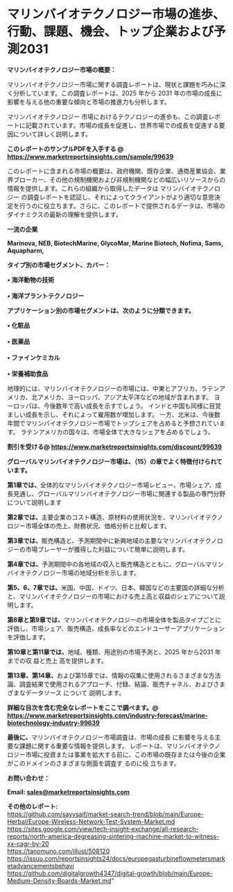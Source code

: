 # マリンバイオテクノロジー市場の進歩、行動、課題、機会、トップ企業および予測2031

<strong><b>マリンバイオテクノロジー市場の概要：</b></strong>

マリンバイオテクノロジー市場に関する調査レポートは、現状と課題を巧みに深く分析しています。この調査レポートは、2025 年から 2031 年の市場の成長に影響を与える他の重要な傾向と市場の推進力も分析します。

マリンバイオテクノロジー 市場におけるテクノロジーの進歩も、この調査レポートに記載されています。市場の成長を促進し、世界市場での成長を促進する要因について詳しく説明します。

<strong>このレポートのサンプルPDFを入手する @ <a href=https://www.marketreportsinsights.com/sample/99639>https://www.marketreportsinsights.com/sample/99639</a></strong>

このレポートに含まれる市場の概要は、政府機関、既存企業、通商産業協会、業界ブローカー、その他の規制機関および非規制機関などの幅広いリソースからの情報を提供します。これらの組織から取得したデータは マリンバイオテクノロジー の調査レポートを認証し、それによってクライアントがより適切な意思決定を行うのに役立ちます。さらに、このレポートで提供されるデータは、市場のダイナミクスの最新の理解を提供します。

<strong>一流の企業</strong>

<strong><b>Marinova, NEB, BiotechMarine, GlycoMar, Marine Biotech, Nofima, Sams, Aquapharm,</b></strong>

<strong><b>タイプ別の市場セグメント、カバー：</b></strong>

<strong>• 海洋動物の技術<br><br>• 海洋プラントテクノロジー</strong>

<strong><b>アプリケーション別の市場セグメントは、次のように分類できます。</b></strong>

<strong>• 化粧品<br><br>• 医薬品<br><br>• ファインケミカル<br><br>• 栄養補助食品</strong>

 地理的には、マリンバイオテクノロジーの市場には、中東とアフリカ、ラテンアメリカ、北アメリカ、ヨーロッパ、アジア太平洋などの地域が含まれます。 ヨーロッパは、今後数年で高い成長を示すでしょう。 インドと中国も同様に目覚ましい成長を示し、それによって雇用数が増加します。 一方、北米は、今後数年間でマリンバイオテクノロジー市場でトップシェアを占めると予想されています。 ラテンアメリカの国々は、市場全体で大きなシェアを占めるでしょう。

<strong>割引を受ける@ <a href=https://www.marketreportsinsights.com/discount/99639>https://www.marketreportsinsights.com/discount/99639</a></strong>

<strong><b>グローバルマリンバイオテクノロジー市場は、（15）の章でよく特徴付けられています。</b></strong>

<strong><b>第</b></strong><strong><b>1章では、</b></strong>全体的なマリンバイオテクノロジー市場レビュー、市場シェア、成長見通し、グローバルマリンバイオテクノロジー市場に関連する製品の専門分野について説明します

<strong><b>第2章では、</b></strong>主要企業のコスト構造、原材料の使用状況を、マリンバイオテクノロジー市場全体の売上、財務状況、価格分析と比較します。

<strong><b>第3章では、</b></strong>販売構造と、予測期間中に新興地域の主要なマリンバイオテクノロジーの市場プレーヤーが獲得した利益について簡単に説明します。

<strong><b>第4章では、</b></strong>予測期間中の各地域の収入と販売構造とともに、グローバルマリンバイオテクノロジー市場の地域分析を示します。

<strong><b>第5、6、7章では、</b></strong>米国、中国、ドイツ、日本、韓国などの主要国の詳細な分析と、マリンバイオテクノロジーの市場における売上高と収益のシェアについて説明します。

<strong><b>第8章と第9章では、</b></strong>マリンバイオテクノロジーの市場全体を製品タイプごとに評価し、市場シェア、販売構造、成長率などのエンドユーザーアプリケーションを評価します。

<strong><b>第10章と第11章では、</b></strong>地域、種類、用途別の市場予測と、2025 年から2031 年までの収 益と売上 高を提供します。

<strong><b>第13章、第14章、</b></strong>および第15章では、情報の収集に使用されるさまざまな方法論、調査結果で使用されるアプローチ、付録、結論、販売チャネル、およびさまざまなデータソース について 説明します。

<strong>詳細な目次を含む完全なレポートをここで調べます。@ <a href=https://www.marketreportsinsights.com/industry-forecast/marine-biotechnology-industry-99639>https://www.marketreportsinsights.com/industry-forecast/marine-biotechnology-industry-99639</a></strong>

<strong><b>最後に、</b></strong>マリンバイオテクノロジー市場調査は、市場の成長 に影響を</a>与える主要な課題に関する重要な情報を提供します。 レポートは、マリンバイオテクノロジー市場に投資または事業を拡大する前に、この市場の既存または今後の企業がこのドメインのさまざまな側面を調査す るのに役 立ちます。

<strong><b>お問い合わせ：</b></strong>

<strong>Email: </strong><a href=mailto:sales@marketreportsinsights.com><strong>sales@marketreportsinsights.com</strong></a>

<strong>その他のレポート:</strong>
<br>
<a href=https://github.com/sayysaif/market-search-trend/blob/main/Europe-Herbal/Europe-Wireless-Network-Test-System-Market.md>https://github.com/sayysaif/market-search-trend/blob/main/Europe-Herbal/Europe-Wireless-Network-Test-System-Market.md</a>
<br>
<a href=https://sites.google.com/view/tech-insight-exchange/all-research-reports/north-america-degreasing-sintering-machine-market-to-witness-xx-cagr-by-20>https://sites.google.com/view/tech-insight-exchange/all-research-reports/north-america-degreasing-sintering-machine-market-to-witness-xx-cagr-by-20</a>
<br>
<a href=https://tanomuno.com/illust/508120>https://tanomuno.com/illust/508120</a>
<br>
<a href=https://issuu.com/reportsinsights24/docs/europegasturbineflowmetersmarketadvancementsbehavi>https://issuu.com/reportsinsights24/docs/europegasturbineflowmetersmarketadvancementsbehavi</a>
<br>
<a href=https://github.com/digitalgrowth4347/digital-growth/blob/main/Europe-Medium-Density-Boards-Market.md>https://github.com/digitalgrowth4347/digital-growth/blob/main/Europe-Medium-Density-Boards-Market.md</a>"
